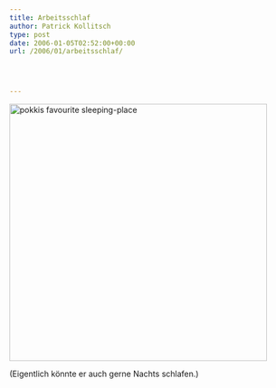 ```yaml
---
title: Arbeitsschlaf
author: Patrick Kollitsch
type: post
date: 2006-01-05T02:52:00+00:00
url: /2006/01/arbeitsschlaf/




---
```

[<img width="455" src="//static.flickr.com/39/82442903_dff2581f52.jpg" alt="pokkis favourite sleeping-place" />][1]

(Eigentlich k&ouml;nnte er auch gerne Nachts schlafen.)

 [1]: http://www.flickr.com/photos/schreibblogade/82442903/ "pokkis favourite sleeping-place"